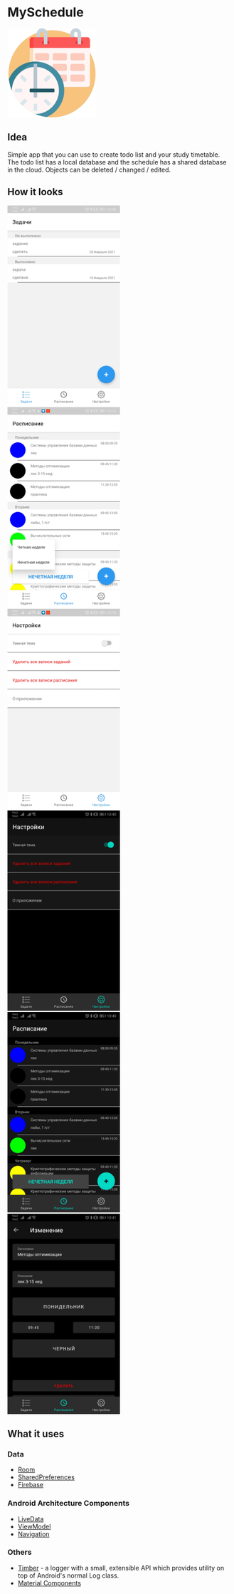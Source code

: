 # MySchedule
<img src='screenshots/schedule.jpg' height='200'>

## Idea

Simple app that you can use to create todo list and your study timetable.
The todo list has a local database and the schedule has a shared database in the cloud.
Objects can be deleted / changed / edited.

## How it looks

<img src='screenshots/2.jpg' height='450'> <img src='screenshots/3.jpg' height='450'>
<img src='screenshots/4.jpg' height='450'>
<img src='screenshots/5.jpg' height='450'>
<img src='screenshots/6.jpg' height='450'>
<img src='screenshots/7.jpg' height='450'>


## What it uses

### Data

* [Room](https://developer.android.com/topic/libraries/architecture/room)
* [SharedPreferences](https://developer.android.com/reference/kotlin/android/content/SharedPreferences)
* [Firebase](https://firebase.google.com/docs/android/setup)

### Android Architecture Components

* [LiveData](https://developer.android.com/topic/libraries/architecture/livedata)
* [ViewModel](https://developer.android.com/topic/libraries/architecture/viewmodel)
* [Navigation](https://developer.android.com/topic/libraries/architecture/navigation/)

### Others

* [Timber](https://github.com/JakeWharton/timber) -  a logger with a small, extensible API which provides utility on top of Android's normal Log class.
* [Material Components](https://github.com/material-components/material-components-android)
